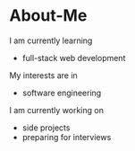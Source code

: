 # About-Me

I am currently learning 
- full-stack web development

My interests are in
- software engineering
  
I am currently working on 
- side projects
- preparing for interviews
